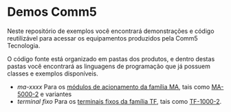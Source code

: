 # Demos Comm5
Neste repositório de exemplos você encontrará demonstrações e código reutilizável para acessar os equipamentos produzidos pela Comm5 Tecnologia.

O código fonte está organizado em pastas dos produtos, e dentro destas pastas você encontrará as linguagens de programação que já possuem classes e exemplos disponíveis.

 - *ma-xxxx* Para os [módulos de acionamento da família MA](https://www.comm5.com.br/produtos/modulos-de-acionamento/), tais como [MA-5000-2](https://www.comm5.com.br/produtos/modulos-de-acionamento/MA-5000-2/) e variantes
 - *terminal fixo* Para os [terminais fixos da família TF](https://www.comm5.com.br/produtos/microterminais/), tais como [TF-1000-2](https://www.comm5.com.br/produtos/microterminais/TF-1000/).
